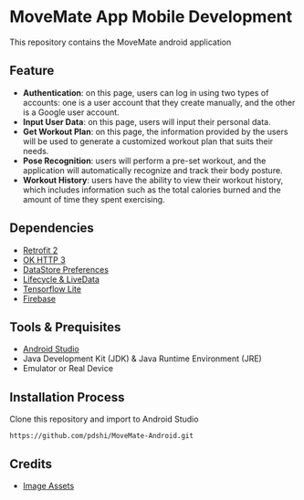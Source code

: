# MoveMate App Mobile Development
This repository contains the MoveMate android application

## Feature
- **Authentication**: on this page, users can log in using two types of accounts: one is a user account that they create manually, and the other is a Google user account.
- **Input User Data**: on this page, users will input their personal data.
- **Get Workout Plan**: on this page, the information provided by the users will be used to generate a customized workout plan that suits their needs.
- **Pose Recognition**: users will perform a pre-set workout, and the application will automatically recognize and track their body posture.
- **Workout History**: users have the ability to view their workout history, which includes information such as the total calories burned and the amount of time they spent exercising.

## Dependencies
- [Retrofit 2](https://square.github.io/retrofit/)
- [OK HTTP 3](https://square.github.io/okhttp/)
- [DataStore Preferences](https://developer.android.com/jetpack/androidx/releases/datastore)
- [Lifecycle & LiveData](https://developer.android.com/jetpack/androidx/releases/lifecycle)
- [Tensorflow Lite](https://www.tensorflow.org/lite/android/quickstart)
- [Firebase](https://firebase.google.com/docs/android/android-play-services)

## Tools & Prequisites
- [Android Studio](https://developer.android.com/studio)
- Java Development Kit (JDK) & Java Runtime Environment (JRE)
- Emulator or Real Device

## Installation Process
Clone this repository and import to Android Studio
```
https://github.com/pdshi/MoveMate-Android.git
```

## Credits
- [Image Assets](https://www.freepik.com/)

